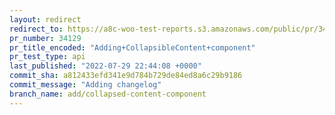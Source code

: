 ```yaml
---
layout: redirect
redirect_to: https://a8c-woo-test-reports.s3.amazonaws.com/public/pr/34129/api/index.html
pr_number: 34129
pr_title_encoded: "Adding+CollapsibleContent+component"
pr_test_type: api
last_published: "2022-07-29 22:44:08 +0000"
commit_sha: a812433efd341e9d784b729de84ed8a6c29b9186
commit_message: "Adding changelog"
branch_name: add/collapsed-content-component
---
```

